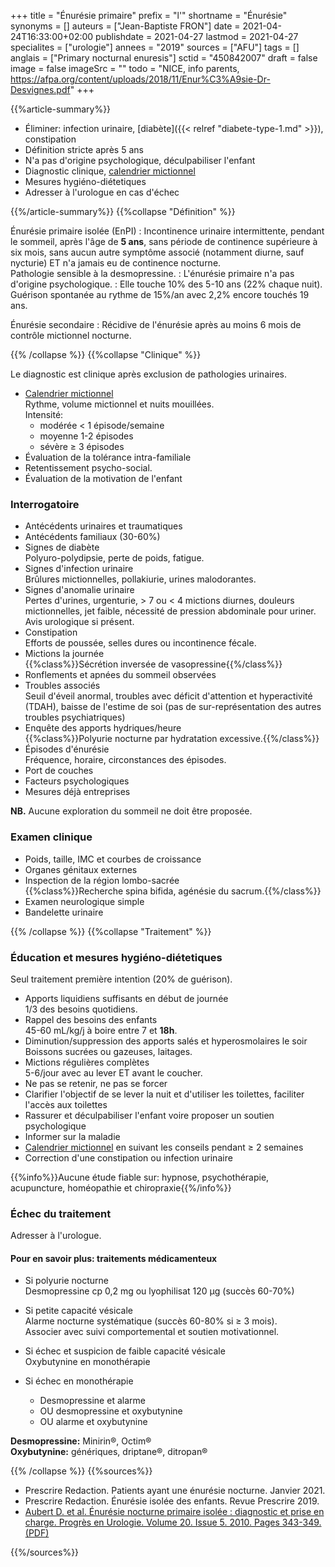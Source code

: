 +++
title = "Énurésie primaire"
prefix = "l'"
shortname = "Énurésie"
synonyms = []
auteurs = ["Jean-Baptiste FRON"]
date = 2021-04-24T16:33:00+02:00
publishdate = 2021-04-27
lastmod = 2021-04-27
specialites = ["urologie"]
annees = "2019"
sources = ["AFU"]
tags = []
anglais = ["Primary nocturnal enuresis"]
sctid = "450842007"
draft = false
image = false
imageSrc = ""
todo = "NICE, info parents, https://afpa.org/content/uploads/2018/11/Enur%C3%A9sie-Dr-Desvignes.pdf"
+++

{{%article-summary%}}

- Éliminer: infection urinaire, [diabète]({{< relref "diabete-type-1.md" >}}), constipation
- Définition stricte après 5 ans
- N'a pas d'origine psychologique, déculpabiliser l'enfant
- Diagnostic clinique, [calendrier mictionnel](https://afpa.org/content/uploads/2017/08/nuit-au-sec-carre%CC%81-blanc.jpg)
- Mesures hygiéno-diétetiques
- Adresser à l'urologue en cas d'échec

{{%/article-summary%}}
{{%collapse "Définition" %}}

Énurésie primaire isolée (EnPI)
: Incontinence urinaire intermittente, pendant le sommeil, après l'âge de **5 ans**, sans période de continence supérieure à six mois, sans aucun autre symptôme associé (notamment diurne, sauf nycturie)
ET n'a jamais eu de continence nocturne.  
Pathologie sensible à la desmopressine.
: L'énurésie primaire n'a pas d'origine psychologique.
: Elle touche 10% des 5-10 ans (22% chaque nuit). Guérison spontanée au rythme de 15%/an avec 2,2% encore touchés 19 ans.

Énurésie secondaire
: Récidive de l'énurésie après au moins 6 mois de contrôle mictionnel nocturne.

{{% /collapse %}}
{{%collapse "Clinique" %}}

Le diagnostic est clinique après exclusion de pathologies urinaires.

- [Calendrier mictionnel](https://afpa.org/content/uploads/2017/08/nuit-au-sec-carre%CC%81-blanc.jpg)  
Rythme, volume mictionnel et nuits mouillées.  
Intensité:
  - modérée < 1 épisode/semaine
  - moyenne 1-2 épisodes
  - sévère ≥ 3 épisodes
- Évaluation de la tolérance intra-familiale  
- Retentissement psycho-social.
- Évaluation de la motivation de l'enfant

### Interrogatoire

- Antécédents urinaires et traumatiques
- Antécédents familiaux (30-60%)
- Signes de diabète  
Polyuro-polydipsie, perte de poids, fatigue.
- Signes d'infection urinaire  
Brûlures mictionnelles, pollakiurie, urines malodorantes.
- Signes d'anomalie urinaire  
Pertes d'urines, urgenturie, > 7 ou < 4 mictions diurnes, douleurs mictionnelles, jet faible, nécessité de pression abdominale pour uriner.  
Avis urologique si présent.
- Constipation  
Efforts de poussée, selles dures ou incontinence fécale.
- Mictions la journée  
{{%class%}}Sécrétion inversée de vasopressine{{%/class%}}
- Ronflements et apnées du sommeil observées
- Troubles associés  
Seuil d'éveil anormal, troubles avec déficit d'attention et hyperactivité (TDAH), baisse de l'estime de soi (pas de sur-représentation des autres troubles psychiatriques)
- Enquête des apports hydriques/heure  
{{%class%}}Polyurie nocturne par hydratation excessive.{{%/class%}}
- Épisodes d'énurésie  
Fréquence, horaire, circonstances des épisodes.
- Port de couches
- Facteurs psychologiques
- Mesures déjà entreprises

**NB.** Aucune exploration du sommeil ne doit être proposée.

### Examen clinique

- Poids, taille, IMC et courbes de croissance
- Organes génitaux externes
- Inspection de la région lombo-sacrée  
{{%class%}}Recherche spina bifida, agénésie du sacrum.{{%/class%}}
- Examen neurologique simple
- Bandelette urinaire

{{% /collapse %}}
{{%collapse "Traitement" %}}

### Éducation et mesures hygiéno-diétetiques

Seul traitement première intention (20% de guérison).

- Apports liquidiens suffisants en début de journée  
1/3 des besoins quotidiens.
- Rappel des besoins des enfants  
45-60 mL/kg/j à boire entre 7 et **18h**.
- Diminution/suppression des apports salés et hyperosmolaires le soir  
Boissons sucrées ou gazeuses, laitages.
- Mictions régulières complètes  
5-6/jour avec au lever ET avant le coucher.
- Ne pas se retenir, ne pas se forcer
- Clarifier l'objectif de se lever la nuit et d'utiliser les toilettes, faciliter l'accès aux toilettes
- Rassurer et déculpabiliser l'enfant voire proposer un soutien psychologique
- Informer sur la maladie
- [Calendrier mictionnel](https://afpa.org/content/uploads/2017/08/nuit-au-sec-carre%CC%81-blanc.jpg) en suivant les conseils pendant ≥ 2 semaines
- Correction d'une constipation ou infection urinaire

{{%info%}}Aucune étude fiable sur: hypnose, psychothérapie, acupuncture, homéopathie et chiropraxie{{%/info%}}

### Échec du traitement

Adresser à l'urologue.

#### Pour en savoir plus: traitements médicamenteux

- Si polyurie nocturne  
Desmopressine cp 0,2 mg ou lyophilisat 120 µg (succès 60-70%)
- Si petite capacité vésicale  
Alarme nocturne systématique (succès 60-80% si ≥ 3 mois).  
Associer avec suivi comportemental et soutien motivationnel.

- Si échec et suspicion de faible capacité vésicale  
Oxybutynine en monothérapie
- Si échec en monothérapie  
  - Desmopressine et alarme
  - OU desmopressine et oxybutynine
  - OU alarme et oxybutynine

**Desmopressine:** Minirin®, Octim®  
**Oxybutynine:** génériques, driptane®, ditropan®

{{% /collapse %}}
{{%sources%}}

- Prescrire Redaction. Patients ayant une énurésie nocturne. Janvier 2021.
- Prescrire Redaction. Énurésie isolée des enfants. Revue Prescrire 2019.
- [Aubert D. et al. Énurésie nocturne primaire isolée : diagnostic et prise en charge. Progrès en Urologie. Volume 20. Issue 5. 2010. Pages 343-349. (PDF)](https://afpa.org/content/uploads/2017/09/main.pdf)

{{%/sources%}}
